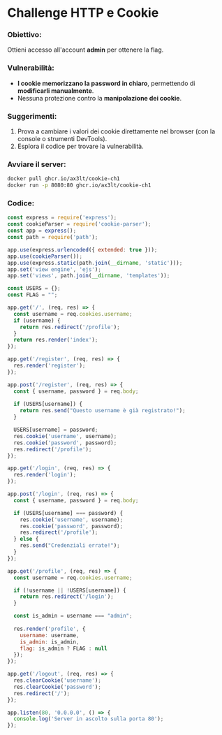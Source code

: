 # Challenge HTTP e Cookie

### Obiettivo:
Ottieni accesso all'account **admin** per ottenere la flag.

### Vulnerabilità:
- **I cookie memorizzano la password in chiaro**, permettendo di **modificarli manualmente**.
- Nessuna protezione contro la **manipolazione dei cookie**.

### Suggerimenti:
1. Prova a cambiare i valori dei cookie direttamente nel browser (con la console o strumenti DevTools).
2. Esplora il codice per trovare la vulnerabilità.

### Avviare il server:
```bash
docker pull ghcr.io/ax3lt/cookie-ch1
docker run -p 8080:80 ghcr.io/ax3lt/cookie-ch1
```

### Codice:
```javascript
const express = require('express');
const cookieParser = require('cookie-parser');
const app = express();
const path = require('path');

app.use(express.urlencoded({ extended: true }));
app.use(cookieParser());
app.use(express.static(path.join(__dirname, 'static')));
app.set('view engine', 'ejs');
app.set('views', path.join(__dirname, 'templates'));

const USERS = {};
const FLAG = "";

app.get('/', (req, res) => {
  const username = req.cookies.username;
  if (username) {
    return res.redirect('/profile');
  }
  return res.render('index');
});

app.get('/register', (req, res) => {
  res.render('register');
});

app.post('/register', (req, res) => {
  const { username, password } = req.body;
  
  if (USERS[username]) {
    return res.send("Questo username è già registrato!");
  }

  USERS[username] = password;
  res.cookie('username', username);
  res.cookie('password', password);
  res.redirect('/profile');
});

app.get('/login', (req, res) => {
  res.render('login');
});

app.post('/login', (req, res) => {
  const { username, password } = req.body;

  if (USERS[username] === password) {
    res.cookie('username', username);
    res.cookie('password', password);
    res.redirect('/profile');
  } else {
    res.send("Credenziali errate!");
  }
});

app.get('/profile', (req, res) => {
  const username = req.cookies.username;

  if (!username || !USERS[username]) {
    return res.redirect('/login');
  }

  const is_admin = username === "admin";
  
  res.render('profile', {
    username: username,
    is_admin: is_admin,
    flag: is_admin ? FLAG : null
  });
});

app.get('/logout', (req, res) => {
  res.clearCookie('username');
  res.clearCookie('password');
  res.redirect('/');
});

app.listen(80, '0.0.0.0', () => {
  console.log('Server in ascolto sulla porta 80');
});
```